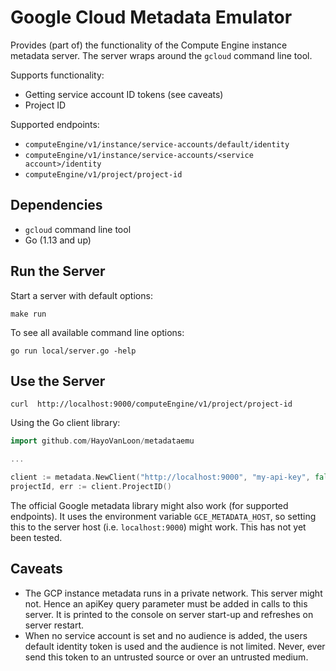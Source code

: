 # Google Cloud Metadata Emulator

Provides (part of) the functionality of the Compute Engine instance metadata
server. The server wraps around the `gcloud` command line tool.

Supports functionality:

* Getting service account ID tokens (see caveats)
* Project ID

Supported endpoints:

* `computeEngine/v1/instance/service-accounts/default/identity`
* `computeEngine/v1/instance/service-accounts/<service account>/identity`
* `computeEngine/v1/project/project-id`


## Dependencies

* `gcloud` command line tool
* Go (1.13 and up)


## Run the Server

Start a server with default options:
```shell script
make run
```

To see all available command line options:
```shell script
go run local/server.go -help
```

## Use the Server

```shell script
curl  http://localhost:9000/computeEngine/v1/project/project-id
```

Using the Go client library:
```go
import github.com/HayoVanLoon/metadataemu

...

client := metadata.NewClient("http://localhost:9000", "my-api-key", false, "my-service-account")
projectId, err := client.ProjectID()
```

The official Google metadata library might also work (for supported endpoints). 
It uses the environment variable `GCE_METADATA_HOST`, so setting this to the 
server host (i.e. `localhost:9000`) might work. This has not yet been tested.


## Caveats

* The GCP instance metadata runs in a private network. This server might not. 
Hence an apiKey query parameter must be added in calls to this server. It is 
printed to the console on server start-up and refreshes on server restart.
* When no service account is set and no audience is added, the users default 
identity token is used and the audience is not limited. Never, ever send this 
token to an untrusted source or over an untrusted medium. 
